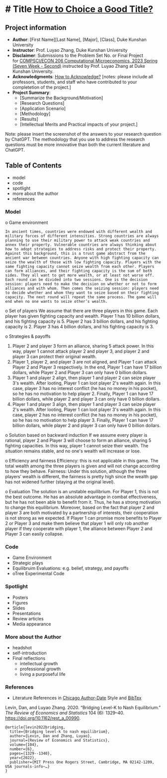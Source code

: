# # Title [How to Choice a Good Title?](https://www.nature.com/articles/s41562-021-01152-2)
## Project information
- **Author**: [First Name][Last Name], [Major], [Class], Duke Kunshan University
- **Instructor**: Prof. Luyao Zhang, Duke Kunshan University
- **Disclaimer**: Submissions to the Problem Set No. or Final Project for [COMPSCI/ECON 206 Computational Microeconomics, 2023 Spring (Seven Week - Second)](https://ce.pubpub.org/) instructed by Prof. Luyao Zhang at Duke Kunshan University.
- **Acknowledgments**: [How to Acknowledge?](https://www.scribbr.co.uk/thesis-dissertation/acknowledgements/)
[notes: please include all professors, students, and staff who have contributed to your completetion of the project.]
- **Project Summary**: 
  - [Summarize the Background/Motivation]
  - [Research Questions]
  - [Application Scenario]
  - [Methodology]
  - [Results]
  - [Intellectual Merits and Practical impacts of your project.]
  
   
Note: please insert the screenshot of the answers to your research question by ChatGPT. The methodology that you use to address the research questions must be more innovative than both the current literature and ChatGPT. 

## Table of Contents

- model
- code
- spotlight
- more about the author
- references

### Model
o	Game environment

	In ancient times, countries were endowed with different wealth and military forces of different intensities. Strong countries are always planning to use their military power to attack weak countries and annex their property. Vulnerable countries are always thinking about how to adopt strategies to address risks and protect their property.
	Against this background, this is a trust game abstract from the ancient war between countries. Anyone with high fighting capacity can seize the wealth of those with low fighting capacity. Players with the same fighting capacity cannot seize wealth from each other. Players can form alliances, and their fighting capacity is the sum of both sides. They all want to get more wealth, or at least not worse off. 
	Each round can be divided into two sessions. One is the decision session: players need to make the decision on whether or not to form alliances and with whom. Then comes the seizing session: players need to decide whether and whom they want to seize based on their fighting capacity. The next round will repeat the same process. The game will end when no one wants to seize other’s wealth.
	
o	Set of players
We assume that there are three players in this game. Each player has given fighting capacity and wealth.
Player 1 has 10 billion dollars, and his fighting capacity is 5.
Player 2 has 3 billion dollars, and his fighting capacity is 2.
Player 3 has 4 billion dollars, and his fighting capacity is 3.

o	Strategies & payoffs
1.	Player 2 and player 3 form an alliance, sharing 5 attack power. In this way, player 1 cannot attack player 2 and player 3, and player 2 and player 3 can protect their original wealth.
2.	Player 1, player 2, and player 3 are not aligned, and Player 1 can attack Player 2 and Player 3 respectively. In the end, Player 1 can have 17 billion dollars, while Player 2 and Player 3 can only have 0 billion dollars.
3.	Player 1 and player 2 align, then player 1 and player 2 can seize player 3's wealth. After looting, Player 1 can loot player 2's wealth again. In this case, player 3 has no interest conflict (he has no money in his pocket), so he has no motivation to help player 2. Finally, Player 1 can have 17 billion dollars, while player 2 and player 3 can only have 0 billion dollars.
4.	Player 1 and player 3 align, then player 1 and player 3 can seize player 2's wealth. After looting, Player 1 can loot player 3's wealth again. In this case, player 2 has no interest conflict (he has no money in his pocket), so he has no motivation to help player 3. Finally, Player 1 can have 17 billion dollars, while player 2 and player 3 can only have 0 billion dollars.

o	Solution based on backward induction
If we assume every player is rational, player 2 and Player 3 will choose to form an alliance, sharing 5 fighting capacities. In this way, player 1 cannot seize their wealth. The situation remains stable, and no one's wealth will increase or lose.

o	Efficiency and fairness
Efficiency: this is not applicable in this game. The total wealth among the three players is given and will not change according to how they behave.
Fairness: Under this solution, although the three players’ wealth is different, the fairness is pretty high since the wealth gap has not widened further (staying at the original level).



o	Evaluation
The solution is an unstable equilibrium. 
For Player 1, this is not the best outcome. He has an absolute advantage in combat effectiveness, but he has not been able to benefit from it. Thus, he has a strong motivation to change this equilibrium.
 Moreover, based on the fact that player 2 and player 3 are both motivated by a partnership of interests, their cooperation is not strong as we expected. If Player 1 can promise more benefits to Player 2 or Player 3 and make them believe that player 1 will only rob another player if they cooperate with player 1, the alliance between Player 2 and Player 3 can easily collapse.



### Code
- Game Environment
- Strategic plays
- Equilibruim Evaluations: e.g. belief, strategy, and payoffs
- oTree Experimental Code 


### Spotlight
- Posters
- Figures
- Slides
- Presentations
- Review articles
- Media appearance

### More about the Author
- headshot
- self-introduction
- Final reflections 
  - intellectual growth
  - professional growth
  - living a purposeful life

### References

- Literature References in [Chicago Author-Date](https://www.chicagomanualofstyle.org/tools_citationguide/citation-guide-2.html) Style and [BibTex](https://scholar.google.com/) 

Levin, Dan, and Luyao Zhang. 2020. “Bridging Level-K to Nash Equilibrium.” *The Review of Economics and Statistics* 104 (6): 1329–40. https://doi.org/10.1162/rest_a_00990.

```
@article{levin2022bridging,
  title={Bridging level-k to nash equilibrium},
  author={Levin, Dan and Zhang, Luyao},
  journal={Review of Economics and Statistics},
  volume={104},
  number={6},
  pages={1329--1340},
  year={2022},
  publisher={MIT Press One Rogers Street, Cambridge, MA 02142-1209, USA journals-info~…}
}
```


